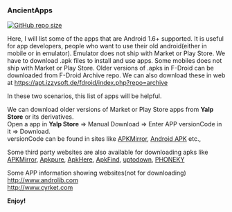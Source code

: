 ### AncientApps

[![GitHub repo size](https://img.shields.io/github/repo-size/HemanthJabalpuri/AncientApps)](https://github.com/HemanthJabalpuri/AncientApps/archive/main.zip)

Here, I will list some of the apps that are Android 1.6+ supported.
It is useful for app developers, people who want to use their old android(either in mobile or in emulator).
Emulator does not ship with Market or Play Store. We have to download .apk files to install and use apps.
Some mobiles does not ship with Market or Play Store.
Older versions of .apks in F-Droid can be downloaded from F-Droid Archive repo. We can also download these in web at https://apt.izzysoft.de/fdroid/index.php?repo=archive  

In these two scenarios, this list of apps will be helpful.

We can download older versions of Market or Play Store apps from **Yalp Store** or its derivatives.  
Open a app in **Yalp Store** => Manual Download => Enter APP versionCode in it => Download.  
versionCode can be found in sites like [APKMirror](https://www.apkmirror.com), [Android APK](https://android-apk.org) etc.,  

Some third party websites are also available for downloading apks like [APKMirror](https://www.apkmirror.com), [Apkpure](https://m.apkpure.com/), [ApkHere](https://m.apkhere.com), [ApkFind](apkfind.com), [uptodown](https://en.uptodown.com/android), [PHONEKY](https://phoneky.com/android/)  

Some APP information showing websites(not for downloading)  
http://www.androlib.com  
http://www.cyrket.com  


**Enjoy!**
